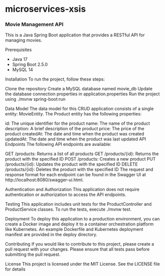 # microservices-xsis

### Movie Management API
This is a Java Spring Boot application that provides a RESTful API for managing movies.

Prerequisites
- Java 17
- Spring Boot 2.5.0
- MySQL 14

Installation
To run the project, follow these steps:

Clone the repository
Create a MySQL database named movie_db
Update the database connection properties in application.properties
Run the project using ./mvnw spring-boot:run

Data Model
The data model for this CRUD application consists of a single entity: MovieEntity. The Product entity has the following properties:

id: The unique identifier for the product
name: The name of the product
description: A brief description of the product
price: The price of the product
createdAt: The date and time when the product was created
updatedAt: The date and time when the product was last updated
API Endpoints
The following API endpoints are available:

GET /products: Returns a list of all products
GET /products/{id}: Returns the product with the specified ID
POST /products: Creates a new product
PUT /products/{id}: Updates the product with the specified ID
DELETE /products/{id}: Deletes the product with the specified ID
The request and response format for each endpoint can be found in the Swagger UI at http://localhost:8080/swagger-ui.html.

Authentication and Authorization
This application does not require authentication or authorization to access the API endpoints.

Testing
This application includes unit tests for the ProductController and ProductService classes. To run the tests, execute ./mvnw test.

Deployment
To deploy this application to a production environment, you can create a Docker image and deploy it to a container orchestration platform like Kubernetes. An example Dockerfile and Kubernetes deployment manifest are provided in the deploy directory.

Contributing
If you would like to contribute to this project, please create a pull request with your changes. Please ensure that all tests pass before submitting the pull request.

License
This project is licensed under the MIT License. See the LICENSE file for details
